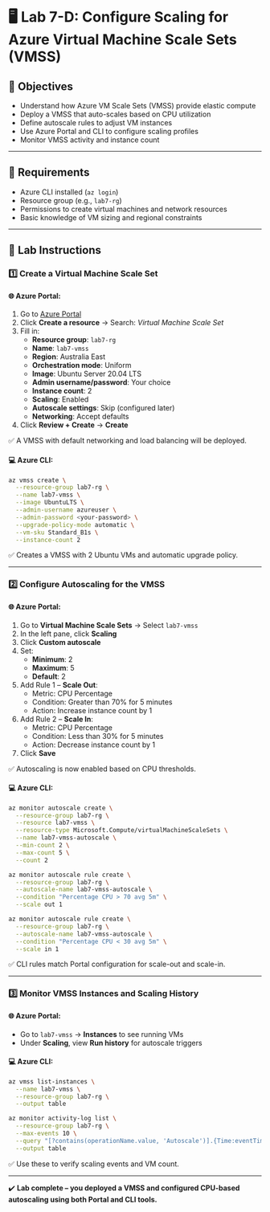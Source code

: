 # 🖥️ Lab 7-D: Configure Scaling for Azure Virtual Machine Scale Sets (VMSS)

## 🎯 Objectives

- Understand how Azure VM Scale Sets (VMSS) provide elastic compute
- Deploy a VMSS that auto-scales based on CPU utilization
- Define autoscale rules to adjust VM instances
- Use Azure Portal and CLI to configure scaling profiles
- Monitor VMSS activity and instance count

---

## 🧰 Requirements

- Azure CLI installed (`az login`)
- Resource group (e.g., `lab7-rg`)
- Permissions to create virtual machines and network resources
- Basic knowledge of VM sizing and regional constraints

---

## 👣 Lab Instructions

### 1️⃣ Create a Virtual Machine Scale Set

#### 🌐 Azure Portal:

1. Go to [Azure Portal](https://portal.azure.com)
2. Click **Create a resource** → Search: *Virtual Machine Scale Set*
3. Fill in:
   - **Resource group**: `lab7-rg`
   - **Name**: `lab7-vmss`
   - **Region**: Australia East
   - **Orchestration mode**: Uniform
   - **Image**: Ubuntu Server 20.04 LTS
   - **Admin username/password**: Your choice
   - **Instance count**: 2
   - **Scaling**: Enabled
   - **Autoscale settings**: Skip (configured later)
   - **Networking**: Accept defaults
4. Click **Review + Create** → **Create**

✅ A VMSS with default networking and load balancing will be deployed.

#### 💻 Azure CLI:

```bash
az vmss create \
  --resource-group lab7-rg \
  --name lab7-vmss \
  --image UbuntuLTS \
  --admin-username azureuser \
  --admin-password <your-password> \
  --upgrade-policy-mode automatic \
  --vm-sku Standard_B1s \
  --instance-count 2
```

✅ Creates a VMSS with 2 Ubuntu VMs and automatic upgrade policy.

---

### 2️⃣ Configure Autoscaling for the VMSS

#### 🌐 Azure Portal:

1. Go to **Virtual Machine Scale Sets** → Select `lab7-vmss`
2. In the left pane, click **Scaling**
3. Click **Custom autoscale**
4. Set:
   - **Minimum**: 2
   - **Maximum**: 5
   - **Default**: 2
5. Add Rule 1 – **Scale Out**:
   - Metric: CPU Percentage
   - Condition: Greater than 70% for 5 minutes
   - Action: Increase instance count by 1
6. Add Rule 2 – **Scale In**:
   - Metric: CPU Percentage
   - Condition: Less than 30% for 5 minutes
   - Action: Decrease instance count by 1
7. Click **Save**

✅ Autoscaling is now enabled based on CPU thresholds.

#### 💻 Azure CLI:

```bash
az monitor autoscale create \
  --resource-group lab7-rg \
  --resource lab7-vmss \
  --resource-type Microsoft.Compute/virtualMachineScaleSets \
  --name lab7-vmss-autoscale \
  --min-count 2 \
  --max-count 5 \
  --count 2

az monitor autoscale rule create \
  --resource-group lab7-rg \
  --autoscale-name lab7-vmss-autoscale \
  --condition "Percentage CPU > 70 avg 5m" \
  --scale out 1

az monitor autoscale rule create \
  --resource-group lab7-rg \
  --autoscale-name lab7-vmss-autoscale \
  --condition "Percentage CPU < 30 avg 5m" \
  --scale in 1
```

✅ CLI rules match Portal configuration for scale-out and scale-in.

---

### 3️⃣ Monitor VMSS Instances and Scaling History

#### 🌐 Azure Portal:

- Go to `lab7-vmss` → **Instances** to see running VMs
- Under **Scaling**, view **Run history** for autoscale triggers

#### 💻 Azure CLI:

```bash
az vmss list-instances \
  --name lab7-vmss \
  --resource-group lab7-rg \
  --output table

az monitor activity-log list \
  --resource-group lab7-rg \
  --max-events 10 \
  --query "[?contains(operationName.value, 'Autoscale')].{Time:eventTimestamp, Operation:operationName.value, Status:status.value}" \
  --output table
```

✅ Use these to verify scaling events and VM count.

---

✔️ **Lab complete – you deployed a VMSS and configured CPU-based autoscaling using both Portal and CLI tools.**

